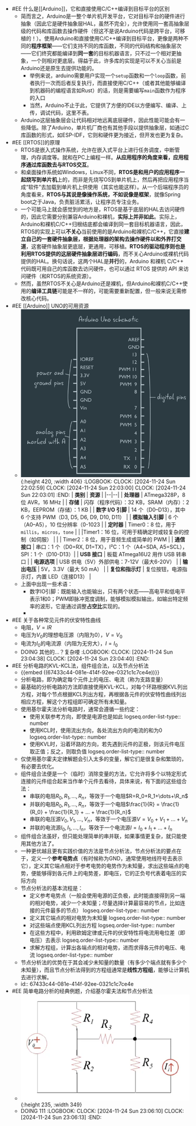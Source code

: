 - #EE 什么是[[Arduino]]，它和直接使用C/C++编译到目标平台的区别
	- 简而言之，Arduino是一整个单片机开发平台，它对目标平台的硬件进行抽象（因此它是硬件抽象层HAL，虽然不完全），允许使用同一套高抽象层级的代码和库函数去操作硬件（但这不是说Arduino代码是跨平台，可移植的！）。使用Arduino和直接使用C/C++编译到目标平台，更像是两种不同的**程序框架**——它们支持不同的库函数，不同的代码结构和抽象层次——它们终究都能编译到**同一套**的目标机器语言，只不过一个相对更抽象，一个则相对更底层。得益于此，许多库的实现是可以不关心当前是Arduino还是原生去提供功能的。
		- 举例来说，arduino需要用户实现一个`setup`函数和一个`loop`函数，前者执行一次而后者反复执行，而直接使用C/C++（或者其他能够编译到机器码的编程语言如Rust）的话，则是需要编写`main`函数作为程序的入口
		- 当然，Arduino不止于此，它提供了方便的IDE以方便编写、编译、上传，调试代码，这里不表。
	- Arduino这层抽象层会让代码相对地远离底层硬件，因此性能可能会有一些降低。除了Arduino，单片机厂商也有其他手段以提供抽象层，如通过C库函数的形式，如ESP-IDF，它则和硬件更为接近，但开发也更为复杂。
- #EE [[RTOS]]的原理
	- RTOS是嵌入式操作系统，允许在嵌入式平台上进行任务调度，中断管理，内存调度等。就和在PC上编程一样。**从应用程序的角度来看，应用程序通过库函数去与RTOS交互**。
	- 和桌面操作系统如Windows，Linux不同，**RTOS是和用户的应用程序一起烧写到单片机**上的，而非是先烧写OS到单片机上，然后再把应用程序当成“软件”去加载到单片机上供使用（其实也能这样）。从一个后端程序员的角度看来，**RTOS与其说是像操作系统，不如说像是框架**，就像Spring boot之于Java，负责脏活累活，让程序员专注业务。
	- 一个可能马上就会感觉到的地方是，RTOS是基于底层的HAL去访问硬件的，因此它需要分别兼容Arduino和裸机，**实际上并非如此**。实际上，Arduino和裸机C/C++归根结底都会编译到同一套目标机器语言，因此，RTOS的实现上可以**不关心**当前使用的是Arduino和裸机C/C++，它直接**建立自己的一套硬件抽象层，根据处理器的架构去操作硬件以和外界打交道**，这套硬件抽象层更底层，更通用，可移植。**RTOS的驱动程序则也是利用RTOS提供的这层硬件抽象层进行编码**，而不关心Arduino或裸机代码提供的HAL。换句话说，这两个HAL是**并行**的，Arduino 和裸机 C/C++ 代码既可用自己的库函数去访问硬件，也可以通过 RTOS 提供的 API 来访问硬件（和RTOS的系统资源）。
	- 然而，虽然RTOS不关心是Arduino还是裸机，但Arduino和裸机C/C++使用的**编译工具链**可能是不一样的，可能需要重新配置，但一般来说无需修改核心代码。
- #EE [[Arduino]] UNO的可用资源
	- ![image.png](../assets/image_1732533482536_0.png){:height 420, :width 406}
	  :LOGBOOK:
	  CLOCK: [2024-11-24 Sun 22:02:59]
	  CLOCK: [2024-11-24 Sun 22:03:00]
	  CLOCK: [2024-11-24 Sun 22:03:01]
	  :END:
	  | **类别**           | **资源**                                                                                     |
	  |--|--|
	  | **处理器**          | ATmega328P，8 位 AVR，16 MHz         |
	  | **存储**           | 闪存（程序代码）：32 KB，SRAM（内存）：2 KB，EEPROM（存储）：1 KB             |
	  | **数字 I/O 引脚**   | 14 个（D0–D13），其中 6 个支持 PWM（D3, D5, D6, D9, D10, D11）                              |
	  | **模拟输入引脚**    | 6 个（A0–A5），10 位分辨率（0-1023               |
	  | **定时器**          | Timer0：8 位，用于 `millis`，`micros`，`tone`          |
	  |                    |Timer1：16 位，可用于精确定时或较复杂的控制（如伺服）                                       |
	  |                    | Timer2：8 位，用于音频生成或简单的 PWM                                                     |
	  | **通信接口**        | 串口：1 个（D0=RX, D1=TX），I²C：1 个（A4=SDA, A5=SCL），SPI：1 个（D10-D13）|
	  | **USB 接口**        | 板载 ATmega16U2 用作 USB 转串口                                                             |
	  | **电源选项**        | USB 供电（5V）外部供电：7-12V（最大6-20V）                               |
	  | **输出电压**        | 5V，3.3V（最大 50 mA）                              |
	  | **复位和指示灯** |    复位按钮，电源指示灯，内置 LED（连接D13）                                    |
	- 上面中出现一些术语：
		- 数字IO引脚：既能输入也能输出，只有两个状态——高电平和低电平表示1和0；PWM即脉冲宽度调制，能够模拟模拟输出，如输出特定频率的波形，它是通过调整**占空比**实现的。
		-
- #EE 关于各种常见元件的伏安特性曲线
	- 电阻，$V=IR$
	- 电压为$V_0$的理想电压源（内阻为0），$V=V_0$
	- 电流为$I_0$的电流源（内阻为无穷大），$I=I_0$
	- DOING 其他的...？复杂喽
	  :LOGBOOK:
	  CLOCK: [2024-11-24 Sun 23:04:38]
	  CLOCK: [2024-11-24 Sun 23:04:40]
	  :END:
- #EE 分析电路的KVL-KCL法，组件组合法，以及节点分析法
	- {{embed ((67433c44-081e-414f-92ee-0321c1c7ce4e))}}
	- 分析电路，即为确定每个元件上的电压、电流（称为支路变量）
	- 最基础的分析电路的方法即直接使用KVL-KCL，对每个环路根据KVL列出方程，对每个节点根据KCL列出方程，再根据各元件的伏安特性曲线列出相应方程，解这个方程组即可确定所有未知量。
	- 使用基尔霍夫法分析电路时，通常会遵循一些约定：
		- 使用关联参考方向，即使是电源也是如此
		  logseq.order-list-type:: number
		- 使用KCL时，使用流出方向，各处流出方向的电流的和为0
		  logseq.order-list-type:: number
		- 使用KVL时，沿着环路的方向，若先遇到元件的正极，则该元件电压取正值；反之，则取负值
		  logseq.order-list-type:: number
	- 仅使用基尔霍夫定律解题会引入太多的变量，解它们是很复杂和繁琐的，有必要去优化。
	- 组件组合法便是一个（临时）消除变量的方法，它允许将多个以特定形式连接的元件组合起来当作单个元件去看待，具体来说，有下面的这些组合法：
		- 串联的电阻$R_0,R_1,\dots,R_n$，等效于一个电阻$R=R_0+R_1+\dots+\R_n$
		- 并联的电阻$R_0,R_1,\dots,R_n$，等效于一个电阻$\frac{1}{R} = \frac{1}{R_0} + \frac{1}{R_1} + ... + \frac{1}{R_n}$
		- 串联的电压源$V_0,V_1,\dots,V_n$，等效于一个电压源$V=V_0+V_1+\dots+V_n$
		- 并联的电流源$I_0,I_1,\dots,I_n$，等效于一个电流源$I=I_0+I_1+\dots+I_n$
	- 组件组合法虽好，但只能处理简单的串并联，如果事情更复杂，就只能使用其他方法了。
	- 一种更优越且更有实践价值的方法是节点分析法，节点分析法的要点在于，定义一个**参考电势点**（有时候称为GND，通常使用地线符号去表示它），定义其它端点相对于参考电势的电势作为未知量，求出这些端点的电势，便能够得到各元件上的电势差，即电压，它的正负号代表着电压的实际方向
	- 节点分析法的基本流程是：
		- 定义参考电势点（一般会使用电源的正负极，此时能直接得到另一端的相对电势，减少一个未知量；尽量选择计算最容易的节点，比如连接的元件最多的节点）
		  logseq.order-list-type:: number
		- 定义其它端点的相对电势为未知量
		  logseq.order-list-type:: number
		- 对这些端点使用KCL列出方程
		  logseq.order-list-type:: number
		- 在这些方程中，利用欧姆定律或元件的伏安特性将电流用电位差（即电压）去表示
		  logseq.order-list-type:: number
		- 求解方程组，计算出各端点的相对电势，进而求得各元件的电压、电流
		  logseq.order-list-type:: number
	- 节点分析法的优势在于其会减少未知量的数量（有多少个端点就有多少个未知量），而且节点分析法得到的方程组通常是**线性方程组**，能够让计算机去进行求解。
	- id:: 67433c44-081e-414f-92ee-0321c1c7ce4e
- #EE 简单电路分析的经典例题，介绍基尔霍夫法和节点分析法
	- ![image.png](../assets/image_1732466786281_0.png){:height 235, :width 349}
	- DOING 111
	  :LOGBOOK:
	  CLOCK: [2024-11-24 Sun 23:06:10]
	  CLOCK: [2024-11-24 Sun 23:06:13]
	  :END: